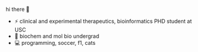 hi there 👋

- ⚡ clinical and experimental therapeutics, bioinformatics PHD student at USC
- 📖 biochem and mol bio undergrad
- 💻 programming, soccer, f1, cats


<!--
Here are some ideas to get you started:


- 🔭 I’m currently working on ...
- 🌱 I’m currently learning ...
- 👯 I’m looking to collaborate on ...
- 🤔 I’m looking for help with ...
- 💬 Ask me about ...
- 📫 How to reach me: ...
- 😄 Pronouns: ...
- ⚡ Fun fact: ...
-->
